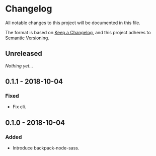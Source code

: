 # Changelog
All notable changes to this project will be documented in this file.

The format is based on [Keep a Changelog](https://keepachangelog.com/en/1.0.0/),
and this project adheres to [Semantic Versioning](https://semver.org/spec/v2.0.0.html).

## Unreleased

_Nothing yet..._

## 0.1.1 - 2018-10-04

### Fixed
- Fix cli.

## 0.1.0 - 2018-10-04

### Added
- Introduce backpack-node-sass.
